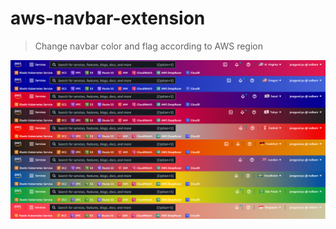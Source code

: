 # aws-navbar-extension

> Change navbar color and flag according to AWS region

![screenshot](screenshot.png)
